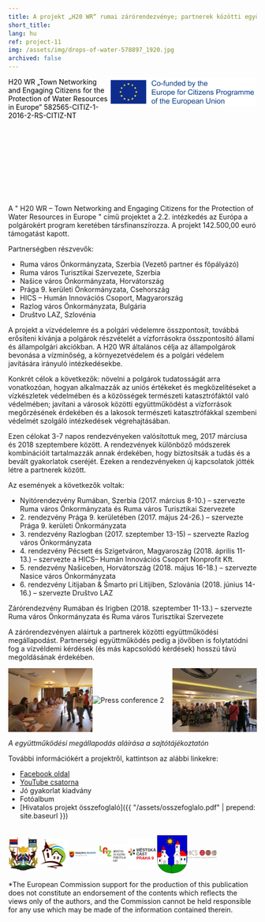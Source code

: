 ```yaml
---
title: A projekt „H20 WR“ rumai zárórendezvénye; partnerek közötti együttműködési megállapodás aláírása
short_title:
lang: hu
ref: project-11
img: /assets/img/drops-of-water-578897_1920.jpg
archived: false
---
```

<header style="background-image: none; height: 200px; color: black; text-shadow: none; text-align: left; min-height: 200px;">
<img src="/assets/img/EU-Co-Funded.jpg" alt="Eu Co funded" style="width: 300px; float: right;">
H20 WR „Town Networking and Engaging Citizens
for the Protection of Water Resources in Europe”
582565-CITIZ-1-2016-2-RS-CITIZ-NT
</header>

A " H20 WR – Town Networking and Engaging Citizens for the Protection of Water Resources in Europe " című projektet a 2.2\. intézkedés az Európa a polgárokért program keretében társfinanszírozza. A projekt 142.500,00 euró támogatást kapott.

Partnerségben részvevők:

*   Ruma város Önkormányzata, Szerbia (Vezető partner és főpályázó)
*   Ruma város Turisztikai Szervezete, Szerbia
*   Našice város Önkormányzata, Horvátország
*   Prága 9\. kerületi Önkormányzata, Csehország
*   HICS – Humán Innovációs Csoport, Magyarország
*   Razlog város Önkormányzata, Bulgária
*   Društvo LAZ, Szlovénia

A projekt a vízvédelemre és a polgári védelemre összpontosít, továbbá erősíteni kívánja a polgárok részvételét a vízforrásokra összpontosító állami és állampolgári akciókban. A H20 WR általános célja az állampolgárok bevonása a vízminőség, a környezetvédelem és a polgári védelem javítására irányuló intézkedésekbe.

Konkrét célok a következők: növelni a polgárok tudatosságát arra vonatkozóan, hogyan alkalmazzák az uniós értékeket és megközelítéseket a vízkészletek védelmében és a közösségek természeti katasztrófáktól való védelmében; javítani a városok közötti együttműködést a vízforrások megőrzésének érdekében és a lakosok természeti katasztrófákkal szembeni védelmét szolgáló intézkedések végrehajtásában.

Ezen célokat 3-7 napos rendezvényeken valósítottuk meg, 2017 márciusa és 2018 szeptembere között. A rendezvények különböző módszerek kombinációit tartalmazzák annak érdekében, hogy biztosítsák a tudás és a bevált gyakorlatok cseréjét. Ezeken a rendezvényeken új kapcsolatok jötték létre a partnerek között.

Az események a következők voltak:

*   Nyitórendezvény Rumában, Szerbia (2017\. március 8-10.) – szervezte Ruma város Önkormányzata és Ruma város Turisztikai Szervezete
*   2\. rendezvény Prága 9\. kerületében (2017\. május 24-26.) – szervezte Prága 9\. kerületi Önkormányzata
*   3\. rendezvény Razlogban (2017\. szeptember 13-15) – szervezte Razlog város Önkormányzata
*   4\. rendezvény Pécsett és Szigetváron, Magyaroszág (2018\. április 11-13.) – szervezte a HICS– Humán Innovációs Csoport Nonprofit Kft.
*   5\. rendezvény Našiceben, Horvátország (2018\. május 16-18.) – szervezte Nasice város Önkormányzata
*   6\. rendezvény Litijaban & Šmarto pri Litijiben, Szlovánia (2018\. június 14-16.) – szervezte Društvo LAZ

Zárórendezvény Rumában és Irigben (2018\. szeptember 11-13.) – szervezte Ruma város Önkormányzata és Ruma város Turisztikai Szervezete

A zárórendezvényen aláírtuk a partnerek közötti együttműködési megállapodást. Partnerségi együttműködés pedig a jövőben is folytatódni fog a vízvéldemi kérdések (és más kapcsolódó kérdések) hosszú távú megoldásának érdekében.

<div style="display: flex;display: -webkit-flex; align-items: center;">
<img src="/assets/img/prj_11_1.jpg" alt="Press conference 1" style="width: 34%; height: 34%;">
<img src="/assets/img/prj_11_2.jpg" alt="Press conference 2" style="width: 34%; height: 34%;">
<img src="/assets/img/prj_11_3.jpg" alt="Press conference 3" style="width: 34%; height: 34%;">
</div>

_A együttműködési megállapodás aláírása a sajtótájékoztatón_

További információkért a projektről, kattintson az alábbi linkekre:

*   [Facebook oldal](https://www.facebook.com/H20-WR-Engaging-Citizens-for-the-Protection-of-Water-Resources-in-Europe-2060847467481388/?ref=bookmarks)
*   [YouTube csatorna](https://www.youtube.com/channel/UCR6iChWu2BVJ8pNjCCffktw)
*   Jó gyakorlat kiadvány
*   Fotóalbum
*   [Hivatalos projekt összefoglaló]({{ "/assets/osszefoglalo.pdf" | prepend: site.baseurl }})

<br/>
<div style="display: flex;display: -webkit-flex; align-items: center;">
<img src="/assets/img/footer_logo_1.jpg" alt="footer logo 1" style="width: 12%; height: 12%;">
<img src="/assets/img/footer_logo_2.jpg" alt="footer logo 2" style="width: 12%; height: 12%;">
<img src="/assets/img/footer_logo_3.jpg" alt="footer logo 3" style="width: 12%; height: 12%;">
<img src="/assets/img/footer_logo_4.jpg" alt="footer logo 4" style="width: 12%; height: 12%;">
<img src="/assets/img/footer_logo_5.jpg" alt="footer logo 5" style="width: 12%; height: 12%;">
<img src="/assets/img/footer_logo_6.jpg" alt="footer logo 6" style="width: 12%; height: 12%;">
<img src="/assets/img/hics-logo.png" alt="footer logo 7" style="width: 12%; height: 12%; vertical-align: middle;">
</div>

*The European Commission support for the production of this publication does not constitute an endorsement of
the contents which reflects the views only of the authors, and the Commission cannot be held responsible for any
use which may be made of the information contained therein.
